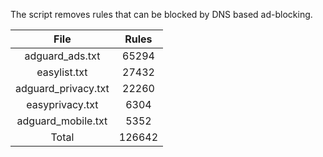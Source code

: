 The script removes rules that can be blocked by DNS based ad-blocking.


| File | Rules |
|:----:|:-----:|
| adguard_ads.txt | 65294 |
| easylist.txt | 27432 |
| adguard_privacy.txt | 22260 |
| easyprivacy.txt | 6304 |
| adguard_mobile.txt | 5352 |
| Total | 126642 |